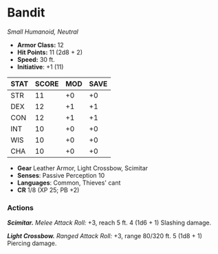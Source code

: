 # Bandit

*Small Humanoid, Neutral*

- **Armor Class:** 12
- **Hit Points:** 11 (2d8 + 2)
- **Speed:** 30 ft.
- **Initiative**: +1 (11)

|STAT|SCORE|MOD|SAVE|
| --- | --- | --- | ---- |
| STR | 11 | +0 | +0 |
| DEX | 12 | +1 | +1 |
| CON | 12 | +1 | +1 |
| INT | 10 | +0 | +0 |
| WIS | 10 | +0 | +0 |
| CHA | 10 | +0 | +0 |

- **Gear** Leather Armor, Light Crossbow, Scimitar
- **Senses**: Passive Perception 10
- **Languages**: Common, Thieves' cant
- **CR** 1/8 (XP 25; PB +2)

### Actions

***Scimitar.*** *Melee Attack Roll:* +3, reach 5 ft. 4 (1d6 + 1) Slashing damage.

***Light Crossbow.*** *Ranged Attack Roll:* +3, range 80/320 ft. 5 (1d8 + 1) Piercing damage.
